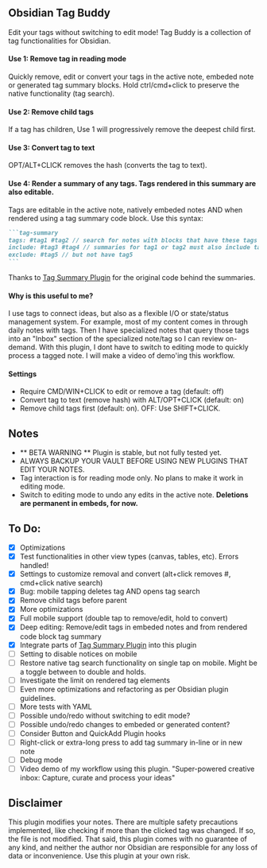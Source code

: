 ## Obsidian Tag Buddy
Edit your tags without switching to edit mode! Tag Buddy is a collection of tag functionalities for Obsidian.

#### Use 1: Remove tag in reading mode
Quickly remove, edit or convert your tags in the active note, embeded note or generated tag summary blocks. Hold ctrl/cmd+click to preserve the native functionality (tag search).

#### Use 2: Remove child tags
If a tag has children, Use 1 will progressively remove the deepest child first.

#### Use 3: Convert tag to text
OPT/ALT+CLICK removes the hash (converts the tag to text).

#### Use 4: Render a summary of any tags. Tags rendered in this summary are also editable.
Tags are editable in the active note, natively embeded notes AND when rendered using a tag summary code block. Use this syntax:
````markdown
```tag-summary
tags: #tag1 #tag2 // search for notes with blocks that have these tags
include: #tag3 #tag4 // summaries for tag1 or tag2 must also include tag3 and tag4
exclude: #tag5 // but not have tag5
```
````
Thanks to [Tag Summary Plugin](https://github.com/macrojd/tag-summary) for the original code behind the summaries.

#### Why is this useful to me? 
I use tags to connect ideas, but also as a flexible I/O or state/status management system. For example, most of my content comes in through daily notes with tags. Then I have specialized notes that query those tags into an "Inbox" section of the specialized note/tag so I can review on-demand. With this plugin, I dont have to switch to editing mode to quickly process a tagged note. I will make a video of demo'ing this workflow.

#### Settings
- Require CMD/WIN+CLICK to edit or remove a tag (default: off)
- Convert tag to text (remove hash) with ALT/OPT+CLICK (default: on)
- Remove child tags first (default: on). OFF: Use SHIFT+CLICK. 

## Notes
- ** BETA WARNING ** Plugin is stable, but not fully tested yet.
- ALWAYS BACKUP YOUR VAULT BEFORE USING NEW PLUGINS THAT EDIT YOUR NOTES.
- Tag interaction is for reading mode only. No plans to make it work in editing mode.
- Switch to editing mode to undo any edits in the active note. **Deletions are permanent in embeds, for now.**

## To Do:
- [x] Optimizations 
- [x] Test functionalities in other view types (canvas, tables, etc). Errors handled!
- [x] Settings to customize removal and convert (alt+click removes #, cmd+click native search)
- [x] Bug: mobile tapping deletes tag AND opens tag search
- [x] Remove child tags before parent
- [x] More optimizations
- [x] Full mobile support (double tap to remove/edit, hold to convert)
- [x] Deep editing: Remove/edit tags in embeded notes and from rendered code block tag summary
- [x] Integrate parts of [Tag Summary Plugin](https://github.com/macrojd/tag-summary) into this plugin
- [ ] Setting to disable notices on mobile
- [ ] Restore native tag search functionality on single tap on mobile. Might be a toggle between to double and holds.
- [ ] Investigate the limit on rendered tag elements
- [ ] Even more optimizations and refactoring as per Obsidian plugin guidelines.
- [ ] More tests with YAML
- [ ] Possible undo/redo without switching to edit mode?
- [ ] Possible undo/redo changes to embeded or generated content? 
- [ ] Consider Button and QuickAdd Plugin hooks
- [ ] Right-click or extra-long press to add tag summary in-line or in new note
- [ ] Debug mode
- [ ] Video demo of my workflow using this plugin. "Super-powered creative inbox: Capture, curate and process your ideas"

## Disclaimer
This plugin modifies your notes. There are multiple safety precautions implemented, like checking if more than the clicked tag was changed. If so, the file is not modified. That said, this plugin comes with no guarantee of any kind, and neither the author nor Obsidian are responsible for any loss of data or inconvenience. Use this plugin at your own risk.